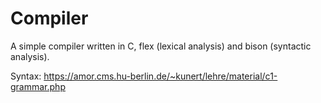 # Compiler
A simple compiler written in C, flex (lexical analysis) and bison (syntactic analysis).

Syntax: https://amor.cms.hu-berlin.de/~kunert/lehre/material/c1-grammar.php
